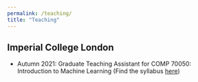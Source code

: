 ```yaml
---
permalink: /teaching/
title: "Teaching"
---
```


## Imperial College London
- Autumn 2021: Graduate Teaching Assistant for COMP 70050: Introduction to Machine Learning (Find the syllabus [here](https://intro2ml.pages.doc.ic.ac.uk/autumn2021/))
